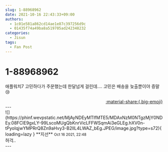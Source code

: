 ```yaml
---
slug: 1-88968962
date: 2021-10-16 22:43:33+09:00
authors:
  - 1c01e581a862cd14ae1e87c397256d9c
  - 01435f74a49ba8a519705ad242348232
categories:
  - Jisun
tags:
  - Fan Post
---
```


# 1-88968962

<div class="post-container" markdown="1">
<div class="content-container md-sidebar__scrollwrap" markdown="1">

애플워치7 고민하다가 주문했는데 한달넘게 걸린데.... 고민은 배송을 늦출뿐이야 증말😢

</div>
</div>

<div style="text-align: right;" markdown="1">
<a href="https://weverse.io/fromis9/fanpost/1-88968962" style="text-align: right;">:material-share:{.big-emoji}</a>
</div>
---

<div class="comments-container md-sidebar__scrollwrap" markdown="1">
<div class="comment" markdown="1">
<div class='id-container' markdown="1">
![](https://phinf.wevpstatic.net/MjAyNDEyMTlfMTE5/MDAxNzM0NTgzMjY0NDEy.08FClE9gxLY-99LscoMUgQbKnrVicLFFWSqmAi3eGLEg.hXV0n-tPyoIqjwYMPRrQ8Zn9aHvy3-B2llL4LWAZ_bEg.JPEG/image.jpg?type=s72){ loading=lazy }
**<span class="artist">지선</span>** <small>Oct 16 2021, 22:48</small><br>
</div>
<div class='comment-body' markdown="1">
허걱..
</div>
</div>
</div>
---
